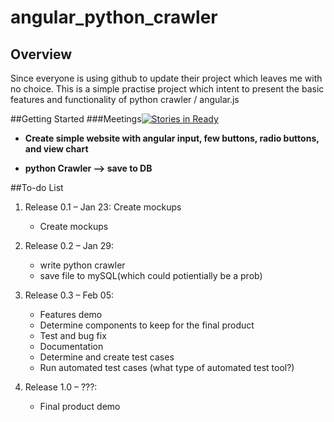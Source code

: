# angular_python_crawler

## Overview
Since everyone is using github to update their project which leaves me with no choice.
This is a simple practise project which intent to present the basic features and functionality of python crawler / angular.js

##Getting Started 
###Meetings[![Stories in Ready](https://badge.waffle.io/francisz2/micro.png?label=ready&title=Ready)](https://waffle.io/francisz2/micro)

* **Create simple website with angular input, few buttons, radio buttons, and view chart**
  
* **python Crawler --> save to DB**
    
   
##To-do List 
1. Release 0.1 – Jan 23: Create mockups
    * Create mockups 

2. Release 0.2 – Jan 29: 
    * write python crawler
    * save file to mySQL(which could potientially be a prob)

3. Release 0.3 – Feb 05: 
    * Features demo
    * Determine components to keep for the final product
    * Test and bug fix
    * Documentation
    * Determine and create test cases
    * Run automated test cases (what type of automated test tool?) 

7. Release 1.0 – ???:
    * Final product demo
